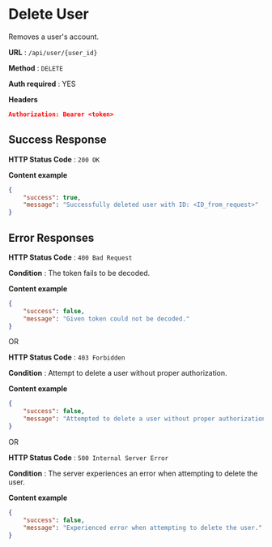 # Delete User

Removes a user's account.

**URL** : `/api/user/{user_id}`

**Method** : `DELETE`

**Auth required** : YES

**Headers**

```json
Authorization: Bearer <token>
```

## Success Response

**HTTP Status Code** : `200 OK`

**Content example**

```json
{
	"success": true,
	"message": "Successfully deleted user with ID: <ID_from_request>"
}
```

## Error Responses

**HTTP Status Code** : `400 Bad Request`

**Condition** : The token fails to be decoded.

**Content example**

```json
{
	"success": false,
	"message": "Given token could not be decoded."
}
```

OR

**HTTP Status Code** : `403 Forbidden`

**Condition** : Attempt to delete a user without proper authorization.

**Content example**

```json
{
	"success": false,
	"message": "Attempted to delete a user without proper authorization."
}
```

OR

**HTTP Status Code** : `500 Internal Server Error`

**Condition** : The server experiences an error when attempting to delete the user.

**Content example**

```json
{
	"success": false,
	"message": "Experienced error when attempting to delete the user."
}
```
